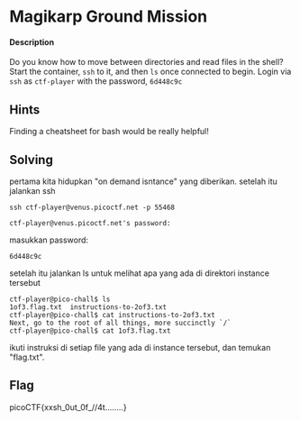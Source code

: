 # Magikarp Ground Mission
#### Description

Do you know how to move between directories and read files in the shell? Start the container, `ssh` to it, and then `ls` once connected to begin. Login via `ssh` as `ctf-player` with the password, `6d448c9c`
## Hints
Finding a cheatsheet for bash would be really helpful!
## Solving
pertama kita hidupkan "on demand isntance" yang diberikan.
setelah itu jalankan ssh
```
ssh ctf-player@venus.picoctf.net -p 55468
```
```
ctf-player@venus.picoctf.net's password: 
```
masukkan password:
```
6d448c9c
```
setelah itu jalankan ls untuk melihat apa yang ada di direktori instance tersebut

```
ctf-player@pico-chall$ ls
1of3.flag.txt  instructions-to-2of3.txt
ctf-player@pico-chall$ cat instructions-to-2of3.txt 
Next, go to the root of all things, more succinctly `/`
ctf-player@pico-chall$ cat 1of3.flag.txt 
```
ikuti instruksi di setiap file yang ada di instance tersebut, dan temukan "flag.txt".
## Flag
picoCTF{xxsh_0ut_0f_\/\/4t........}